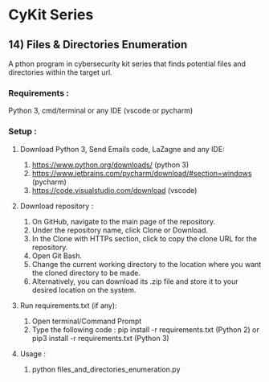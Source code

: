 # CyKit Series  
## 14) Files &amp; Directories Enumeration
A pthon program in cybersecurity kit series that finds potential files and directories within the target url.

### Requirements :
Python 3, cmd/terminal or any IDE (vscode or pycharm)

### Setup : 
1. Download Python 3, Send Emails code, LaZagne and any IDE:
   1. https://www.python.org/downloads/ (python 3)
   2. https://www.jetbrains.com/pycharm/download/#section=windows (pycharm)
   3. https://code.visualstudio.com/download (vscode)

2. Download repository :
   1. On GitHub, navigate to the main page of the repository.
   2. Under the repository name, click Clone or Download.
   3. In the Clone with HTTPs section, click to copy the clone URL for the repository.
   4. Open Git Bash.
   5. Change the current working directory to the location where you want the cloned directory to be made.
   6. Alternatively, you can download its .zip file and store it to your desired location on the system.

3. Run requirements.txt (if any): 
   1. Open terminal/Command Prompt
   2. Type the following code : pip install -r requirements.txt (Python 2) or pip3 install -r requirements.txt (Python 3)

4. Usage :
   1. python files_and_directories_enumeration.py


